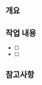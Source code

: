 ## 개요
> <!-- 작업 목적 및 개요 작성 -->

## 작업 내용
- [ ] <!-- 작업 내용 작성 -->
- [ ] <!-- 작업 내용 작성 -->

## 참고사항

<!-- 참고사항 작성 -->